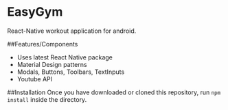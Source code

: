 # EasyGym
React-Native workout application for android.

##Features/Components
- Uses latest React Native package
- Material Design patterns
- Modals, Buttons, Toolbars, TextInputs
- Youtube API

##Installation
Once you have downloaded or cloned this repository, run `npm install` inside the directory.

